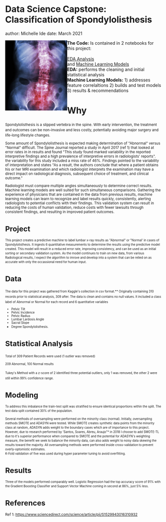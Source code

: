 Data Science Capstone: Classification of Spondylolisthesis
========================================================
author: Michelle Ide
date:  March 2021
<div>
<img src="images/R_B_spine.png" ALIGN="left" width="200"
</div>
 
<b>The Code:</b> Is contained in 2 notebooks for this project: <br>  
<a href="https://github.com/mishide/Springboard/blob/master/Capstone_1/scripts/Spondylo_Classification_EDA.ipynb">EDA Analysis</a><br> and <a href="https://github.com/mishide/Springboard/blob/master/Capstone_1/scripts/Spondlyo_Classification_Models.ipynb <br>
">Machine Learning Models</a><br>
 <b>EDA:</b> performs the cleaning and initial statistical analysis<br>
<b> Machine Learning Models:</b> 1) addresses feature correlaltions 2) builds and test models 3) results & recommendations</li></ol>



Why
========================================================

<small>
Spondylolisthesis is a slipped vertebra in the spine.  With early intervention, the treatment and outcomes can be non-invasive and less costly, potentially avoiding major surgery and life-long lifestyle changes.
 
Some amount of Spondylolisthesis is expected making determination of "Abnormal" versus "Normal" difficult.  The Spine Journal reported a study in April 2017 (ref 1) that looked at error rates in in results and found "This study found marked variability in the reported interpretive findings and a high prevalence of interpretive errors in radiologists' reports". the variability for this study included a miss rate of 46%.  Findings pointed to the variability of interpretation and states "As a result, the authors conclude that where a patient obtains his or her MRI examination and which radiologist interprets the examination may have a direct impact on radiological diagnosis, subsequent choice of treatment, and clinical outcome."
 
Radiologist must compare multiple angles simultaneously to determine correct results.  Machine learning models are well suited for such simultaneous comparisons.  Gathering the experience of physicians that are contained in the data from previous results, machine learning models can learn to recognize and label results quickly, consistently, alerting radiologists to potential conflicts with their findings.  This validation system can result in reducing the costs of human validation, reduce costs with fewer lawsuits through consistent findings, and resulting in improved patient outcomes.



Project
========================================================

<small>This project creates a predictive machine to label lumbar x-ray results as "Abnormal" or "Normal' in cases of Spondylolisthesis.  It ingests 6 quantitative measurements to determine the results using the predictive model created.  This model will result in a reduced error rate, improving consistency, and can be used as an initial sorting or secondary validation system.  As the model continues to train on new data, from various Radiological results, I expect the algorithm to imrove and develop into a system that can be relied on as accurate with only the occassional need for human input.
</small> 


Data
========================================================

<small>
The data for this project was gathered from Kaggle's collection in csv format.** Originally containing 310 records prior to statistical analysis, 309 after. The data is clean and contains no null values.  It included a class label of Abnormal or Normal for each record and 6 quantitative variables
</small><small>

* Pelvic Tilt
* Pelvic Incidence
* Pelvic Radius
* Lumbar Lardosis Angle
* Sacral Slope
* Degree Spondylolisthesis.</small>


Statistical Analysis
========================================================
<small>
Total of 309 Patient Records were used (1 outlier was removed)
 
209 Abnormal, 100 Normal results
 </small> 
 
 <small>
Tukey's Method with a z-score of 2 identified three potential outliers, only 1 was removed, the other 2 were still within 99% confidence range.  
 </small>   


Modeling
========================================================
<small>To address this imbalance the train-test split was stratified to ensure identical proportions within the split.  The test data split contained 30% of the population.

Several methods of oversampling were performed on the minority class (normal). Initially, oversampling methods SMOTE and ADASYN were tested.  While SMOTE creates synthetic data points from the minority class at random, ADASYN adds weight to the boundary cases which are of importance to this project.  However, due to research performed by  'Santos, Soares, Abreu, Araujo"* in 2018 I choose to add SMOTE-TL due to it's superior performance when compared to SMOTE and the potential for ADASYN's weighting measure, the benefit we seek to balance the minority data, can also adds weight to noisy data skewing the results toward the majority.  All oversampling methods were performed inside cross-validation to prevent overly-optomistic estimates.  
K-Fold validation of five was used during hyper parameter tuning to avoid overfitting. </small> 


Results
========================================================
<small>Three of the models performed comparably well.  Logistic Regression had the top accuracy score of 91% with the Gradient Boosting Classifier and Support Vector Machine coming in second at 86%, just 5% less. </small> 


References
========================================================
Ref 1:  https://www.sciencedirect.com/science/article/pii/S1529943016310932
